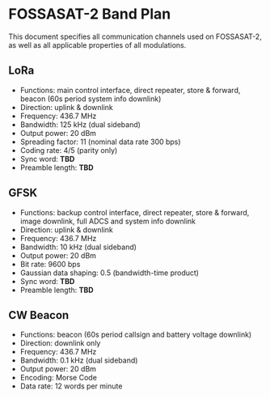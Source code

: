 # FOSSASAT-2 Band Plan
This document specifies all communication channels used on FOSSASAT-2, as well as all applicable properties of all modulations.

## LoRa
* Functions: main control interface, direct repeater, store & forward, beacon (60s period system info downlink)
* Direction: uplink & downlink
* Frequency: 436.7 MHz
* Bandwidth: 125 kHz (dual sideband)
* Output power: 20 dBm
* Spreading factor: 11 (nominal data rate 300 bps)
* Coding rate: 4/5 (parity only)
* Sync word: **TBD**
* Preamble length: **TBD**

## GFSK
* Functions: backup control interface, direct repeater, store & forward, image downlink, full ADCS and system info downlink
* Direction: uplink & downlink
* Frequency: 436.7 MHz
* Bandwidth: 10 kHz (dual sideband)
* Output power: 20 dBm
* Bit rate: 9600 bps
* Gaussian data shaping: 0.5 (bandwidth-time product)
* Sync word: **TBD**
* Preamble length: **TBD**

## CW Beacon
* Functions: beacon (60s period callsign and battery voltage downlink)
* Direction: downlink only
* Frequency: 436.7 MHz
* Bandwidth: 0.1 kHz (dual sideband)
* Output power: 20 dBm
* Encoding: Morse Code
* Data rate: 12 words per minute
